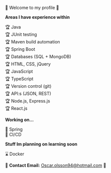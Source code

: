 👋 Welcome to my profile 👋

**Areas I have experience within**

:trophy: Java <br/>
:trophy: JUnit testing <br/>
:trophy: Maven build automation <br/>
:trophy: Spring Boot <br/>
:trophy: Databases (SQL + MongoDB) <br/>
:trophy: HTML, CSS, jQuery <br/>
:trophy: JavaScript <br/>
:trophy: TypeScript <br/>
:trophy: Version control (git) <br/>
:trophy: API:s (JSON, REST) <br/>
:trophy: Node.js, Express.js <br/>
:trophy: React.js <br/>

**Working on...**

🌱 Spring <br/>
🌱 CI/CD <br/>

**Stuff Im planning on learning soon**

:hourglass: Docker <br/>

:email: **Contact Email:** Oscar.olsson94@hotmail.com :email:

<!--
**oscarolsson94/oscarolsson94** is a ✨ _special_ ✨ repository because its `README.md` (this file) appears on your GitHub profile.

Here are some ideas to get you started:

- 🔭 I’m currently working on ...
- 🌱 I’m currently learning ...
- 👯 I’m looking to collaborate on ...
- 🤔 I’m looking for help with ...
- 💬 Ask me about ...
- 📫 How to reach me: ...
- 😄 Pronouns: ...
- ⚡ Fun fact: ...
-->
